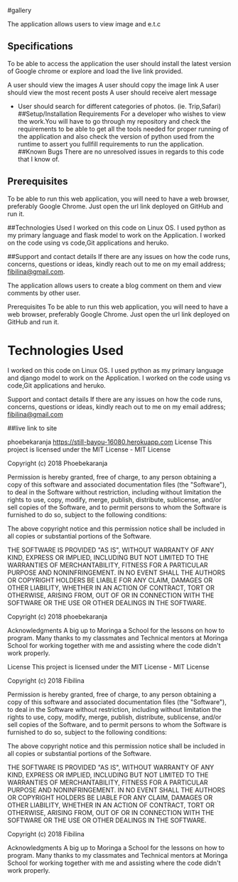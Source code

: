 #gallery



The application allows users to view image and e.t.c





## Specifications
To be able to access the application the user should install the latest version of Google chrome or explore and load the live link provided.

A user should view the images
A user should copy the image link
A user should view the most recent posts
A user should receive alert message
+ User should search for different categories of photos. (ie. Trip,Safari)
##Setup/Installation Requirements
For a developer who wishes to view the work.You will have to go through my repository and check the requirements to be able to get all the tools needed for proper running of the application and also check the version of python used from the runtime to assert you fullfill requirements to run the application.
##Known Bugs
There are no unresolved issues in regards to this code that I know of.

## Prerequisites
To be able to run this web application, you will need to have a web browser, preferably Google Chrome. Just open the url link deployed on GitHub and run it.

##Technologies Used
I worked on this code on Linux OS. I used python as my primary language and flask model to work on the Application. I worked on the code using vs code,Git applications and heruko.

##Support and contact details
If there are any issues on how the code runs, concerns, questions or ideas, kindly reach out to me on my email address; fibilina@gmail.com.


The application allows users to create a blog comment on them and view comments by other user.


Prerequisites
To be able to run this web application, you will need to have a web browser, preferably Google Chrome. Just open the url link deployed on GitHub and run it.

# Technologies Used
   I worked on this code on Linux OS. I used python as my primary language and django model to work on the Application. I worked on  the code using vs code,Git applications and heruko.


Support and contact details
If there are any issues on how the code runs, concerns, questions or ideas, kindly reach out to me on my email address; fibilina@gmail.com

##live link to site

phoebekaranja
https://still-bayou-16080.herokuapp.com
License
This project is licensed under the MIT License - MIT License

Copyright (c) 2018 Phoebekaranja

Permission is hereby granted, free of charge, to any person obtaining a copy of this software and associated documentation files (the "Software"), to deal in the Software without restriction, including without limitation the rights to use, copy, modify, merge, publish, distribute, sublicense, and/or sell copies of the Software, and to permit persons to whom the Software is furnished to do so, subject to the following conditions:

The above copyright notice and this permission notice shall be included in all copies or substantial portions of the Software.

THE SOFTWARE IS PROVIDED "AS IS", WITHOUT WARRANTY OF ANY KIND, EXPRESS OR IMPLIED, INCLUDING BUT NOT LIMITED TO THE WARRANTIES OF MERCHANTABILITY, FITNESS FOR A PARTICULAR PURPOSE AND NONINFRINGEMENT. IN NO EVENT SHALL THE AUTHORS OR COPYRIGHT HOLDERS BE LIABLE FOR ANY CLAIM, DAMAGES OR OTHER LIABILITY, WHETHER IN AN ACTION OF CONTRACT, TORT OR OTHERWISE, ARISING FROM, OUT OF OR IN CONNECTION WITH THE SOFTWARE OR THE USE OR OTHER DEALINGS IN THE SOFTWARE.

Copyright (c) 2018 phoebekaranja

Acknowledgments
A big up to Moringa a School for the lessons on how to program.
Many thanks to my classmates and Technical mentors at Moringa School for working together with me and assisting where the code didn't work properly.

License
This project is licensed under the MIT License - MIT License

Copyright (c) 2018 Fibilina

Permission is hereby granted, free of charge, to any person obtaining a copy of this software and associated documentation files (the "Software"), to deal in the Software without restriction, including without limitation the rights to use, copy, modify, merge, publish, distribute, sublicense, and/or sell copies of the Software, and to permit persons to whom the Software is furnished to do so, subject to the following conditions:

The above copyright notice and this permission notice shall be included in all copies or substantial portions of the Software.

THE SOFTWARE IS PROVIDED "AS IS", WITHOUT WARRANTY OF ANY KIND, EXPRESS OR IMPLIED, INCLUDING BUT NOT LIMITED TO THE WARRANTIES OF MERCHANTABILITY, FITNESS FOR A PARTICULAR PURPOSE AND NONINFRINGEMENT. IN NO EVENT SHALL THE AUTHORS OR COPYRIGHT HOLDERS BE LIABLE FOR ANY CLAIM, DAMAGES OR OTHER LIABILITY, WHETHER IN AN ACTION OF CONTRACT, TORT OR OTHERWISE, ARISING FROM, OUT OF OR IN CONNECTION WITH THE SOFTWARE OR THE USE OR OTHER DEALINGS IN THE SOFTWARE.

Copyright (c) 2018 Fibilina

Acknowledgments
A big up to Moringa a School for the lessons on how to program.
Many thanks to my classmates and Technical mentors at Moringa School for working together with me and assisting where the code didn't work properly.
